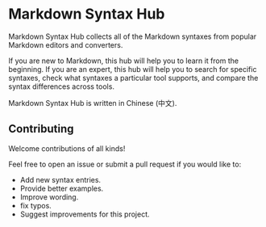 # Markdown Syntax Hub

Markdown Syntax Hub collects all of the Markdown syntaxes from popular Markdown editors and converters.

If you are new to Markdown, this hub will help you to learn it from the beginning. If you are an expert, this hub will help you to search for specific syntaxes, check what syntaxes a particular tool supports, and compare the syntax differences across tools.

Markdown Syntax Hub is written in Chinese (中文).

## Contributing

Welcome contributions of all kinds! 

Feel free to open an issue or submit a pull request if you would like to:

- Add new syntax entries.
- Provide better examples.
- Improve wording.
- fix typos.
- Suggest improvements for this project.

